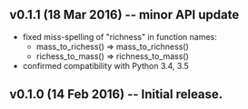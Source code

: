 ## v0.1.1 (18 Mar 2016) -- minor API update
* fixed miss-spelling of "richness" in function names:
  - mass\_to\_richess() => mass\_to\_richness()
  - richess\_to\_mass() => richness\_to\_mass()
* confirmed compatibility with Python 3.4, 3.5
  
## v0.1.0 (14 Feb 2016) -- Initial release.

